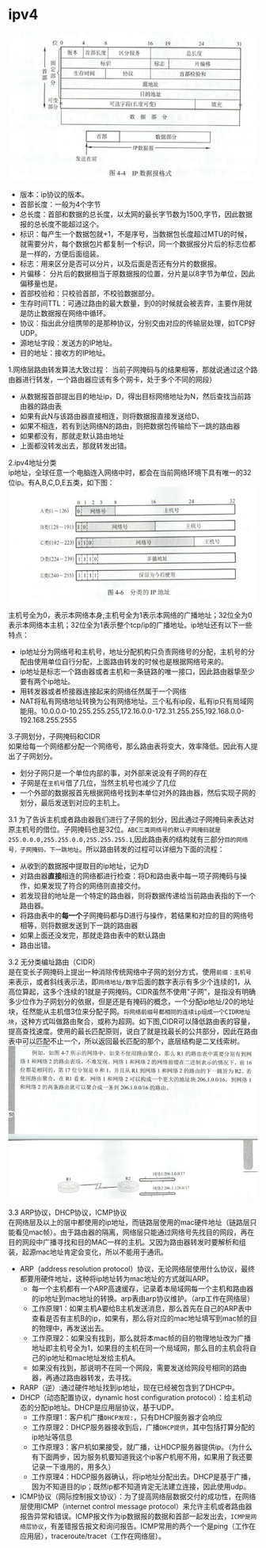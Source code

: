 # ipv4  

![ipv4数据报格式](https://github.com/781303842/Mainstudy/blob/master/ALLIMG/ipv4%E6%95%B0%E6%8D%AE%E6%8A%A5%E6%A0%BC%E5%BC%8F.png)  

- 版本：ip协议的版本。 
- 首部长度：一般为4个字节
- 总长度：首部和数据的总长度，以太网的最长字节数为1500,字节，因此数据报的总长度不能超过这个。
- 标识：每产生一个数据包就+1，不是序号，当数据包长度超过MTU的时候，就需要分片，每个数据包片都复制一个标识，同一个数据报分片后的标志位都是一样的，方便后面组装。
- 标志：用来区分是否可以分片，以及后面是否还有分片的数据报。
- 片偏移： 分片后的数据相当于原数据报的位置，分片是以8字节为单位，因此偏移量也是。
- 首部校验和：只校验首部，不校验数据部分。
- 生存时间TTL：可通过路由的最大数量，到0的时候就会被丢弃，主要作用就是防止数据报在网络中循环。
- 协议：指出此分组携带的是那种协议，分别交由对应的传输层处理，如TCP好UDP。
- 源地址字段：发送方的IP地址。
- 目的地址：接收方的IP地址。  


1.网络层路由转发算法大致过程：
当前子网掩码与的结果相等，那就说通过这个路由器进行转发，一个路由器应该有多个网卡，处于多个不同的网段）
- 从数据报首部提出目的地址ip，D，得出目标网络地址为N，然后查找当前路由器的路由表
- 如果有此N与该路由器直接相连，则将数据报直接发送给D、
- 如果不相连，若有到达网络N的路由，则把数据包传输给下一跳的路由器
- 如果都没有，那就走默认路由地址
- 上面都没转发出去，那就转发出错。  

2.ipv4地址分类  
ip地址，全球任意一个电脑连入网络中时，都会在当前网络环境下具有唯一的32位ip。有A,B,C,D,E五类，如下图：
![分类的ip地址](https://github.com/781303842/Mainstudy/blob/master/ALLIMG/%E5%88%86%E7%B1%BB%E7%9A%84ip%E5%9C%B0%E5%9D%80.png)  

主机号全为0，表示本网络本身;主机号全为1表示本网络的广播地址；32位全为0表示本网络本主机；32位全为1表示整个tcp/ip的广播地址。ip地址还有以下一些特点：
- ip地址分为网络号和主机号，地址分配机构只负责网络号的分配，主机号的分配由使用单位自行分配，上面路由转发的时候也是根据网络号来的。  
- ip地址是标志一个路由器或者主机和一条链路的唯一接口，因此路由器挚至少要有两个ip地址。
- 用转发器或者桥接器连接起来的网络任然属于一个网络
- NAT将私有网络地址转换为公有网络地址。三个私有ip段，私有ip只有局域网能用。10.0.0.0-10.255.255.255,172.16.0.0-172.31.255.255,192.168.0.0-192.168.255.2555  

3.子网划分，子网掩码和CIDR  
如果给每一个网络都分配一个网络号，那么路由表将变大，效率降低。因此有人提出了子网划分。
- 划分子网只是一个单位内部的事，对外部来说没有子网的存在
- 子网是在`主机号`借了几位，当然主机号也减少了几位
- 一个外部的数据报首先根据网络号找到本单位对外的路由器，然后实现子网的划分，最后发送到对应的主机上。  

3.1 为了告诉主机或者路由器我们进行了子网的划分，因此通过子网掩码来表达对原主机号的借位。子网掩码也是32位。`ABC三类网络号的默认子网掩码就是255.0.0.0,255.255.0.0,255.255.255.1`,因此路由表的结构就有三部分`目的网络号，子网掩码，下一跳地址`。所以路由转发的过程可以详细为下面的流程：
- 从收到的数据报中提取目的ip地址，记为D
- 对路由器**直接**相连的网络都进行检查：将D和路由表中每一项子网掩码与操作，如果发现了符合的网络则直接交付。
- 若发现目的地址是一个特定的路由器，则将数据传递给当前路由表指的下一个路由器。
- 将路由表中的**每一个**子网掩码都与D进行与操作，若结果和对应的目的网络号相等，则将数据发送到下一跳的路由器
- 如果上面还没发完，那就走路由表中的默认路由
- 路由出错。  

3.2 无分类编址路由（CIDR）  
是在变长子网掩码上提出一种消除传统网络中子网的划分方式，使用`前缀：主机号`来表示，或者斜线表示法，即`网络地址/数字`后面的数字表示有多少个连续的1，从高位算起，这多个连续的1就是子网掩码。CIDR虽然不使用"子网"，是指没有明确多少位作为子网划分的依据，但是还是有掩码的概念，一个分配ip地址/20的地址块，任然能从主机借3位来分配子网。`将网络前缀号都相同的连续ip组成一个CIDR地址块`，这种方式叫做路由聚合，或称为超网。如下图,CIDR可以降低路由表的容量，提高查找速度。使用的最长匹配原则，说白了就是找最长的公共部分，因此在路由表中可以匹配不止一个，所以返回最长匹配的那个，底层结构是二叉线索树。
![CIDR](https://github.com/781303842/Mainstudy/blob/master/ALLIMG/CIDR.png)  

3.3 ARP协议，DHCP协议，ICMP协议  
在网络层及以上的层中都使用的ip地址，而链路层使用的mac硬件地址（链路层只能看见mac帧）。由于路由器的隔离，网络层只能通过网络号先找目的网段，再在目的网段中广播寻找和目的MAC一样的主机。又因为路由器转发时要解析和组装，起源mac地址肯定会变化，所以不能用于通讯。
- ARP（address resolution protocol）协议，无论网络层使用什么协议，最终都要用硬件地址，这种将ip地址转为mac地址的方式就叫ARP。
    + 每一个主机都有一个ARP高速缓存，记录着本局域网每一个主机和路由器的ip地址到mac地址的转换。arp表由arp协议维护。（arp工作在网络层）
    + 工作原理1：如果主机A要给B主机发送消息，那么首先在自己的ARP表中查看是否有主机B的ip，如果有，那么将对应的mac地址填写到mac帧的目的物理中，再发送出去。
    + 工作原理2：如果没有找到，那么就将本mac帧的目的物理地址改为广播地址即主机号全为1，如果目的主机在同一个局域网，那么目的主机会将自己的ip地址和mac地址发给主机A。
    + 如果没有找到，那说明不在同一个网段，需要发送给网段号相同的路由器，再通过路由器转发，去寻找。
- RARP（逆）:通过硬件地址找到ip地址，现在已经被包含到了DHCP中。
- DHCP（动态配置协议，dynamic host configuration protocol）：给主机动态的分配ip地址。DHCP是应用层协议，基于UDP。
    + 工作原理1：客户机广播`DHCP发现:`，只有DHCP服务器才会响应
    + 工作原理2：DHCP服务器接收到后，广播`DHCP提供`，其中包括打算分配的ip地址等信息
    + 工作原理3：客户机如果接受，就广播，让HDCP服务器提供ip。（为什么有下面两步，因为服务机要知道我这个ip客户机用不用，如果用了我还要记录一下谁用的，用多久）
    + 工作原理4：HDCP服务器确认，将ip地址分配出去。DHCP是基于广播，因为不知道目的ip；既然ip都不知道肯定无法建立连接，因此使用udp。
- ICMP协议（网际控制报文协议）：为了提高网络层数据交付的成功性，在网络层使用ICMP（internet control message protocol）来允许主机或者路由器报告异常和错误。ICMP报文作为ip数据报的数据和首部一起发出去，`ICMP是网络层协议`，有差错报告报文和询问报告。ICMP常用的两个一个是ping（工作在应用层），traceroute/tracet（工作在网络层）。
